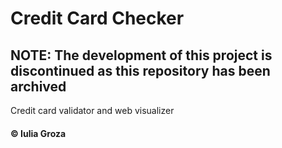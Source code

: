 # Credit Card Checker

## NOTE: The development of this project is discontinued as this repository has been archived

Credit card validator and web visualizer

#### © Iulia Groza
